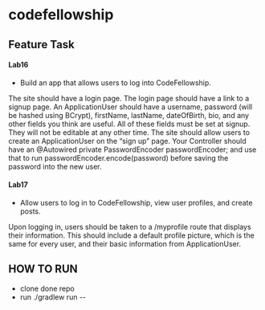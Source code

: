 # codefellowship

## Feature Task
#### Lab16
- Build an app that allows users to log into CodeFellowship.

The site should have a login page.
The login page should have a link to a signup page.
An ApplicationUser should have a username, password (will be hashed using BCrypt), firstName, lastName, dateOfBirth, bio, and any other fields you think are useful.
All of these fields must be set at signup. They will not be editable at any other time.
The site should allow users to create an ApplicationUser on the “sign up” page.
Your Controller should have an @Autowired private PasswordEncoder passwordEncoder; and use that to run passwordEncoder.encode(password) before saving the password into the new user.

#### Lab17

- Allow users to log in to CodeFellowship, view user profiles, and create posts.

Upon logging in, users should be taken to a /myprofile route that displays their information.
This should include a default profile picture, which is the same for every user, and their basic information from ApplicationUser.

## HOW TO RUN
- clone done repo
- run ./gradlew run --
